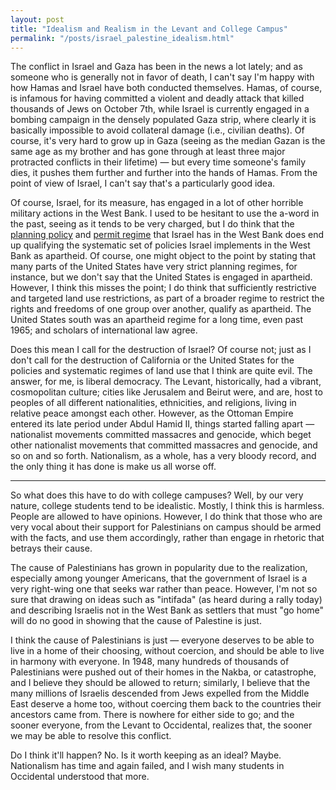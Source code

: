 ```yaml
---
layout: post
title: "Idealism and Realism in the Levant and College Campus"
permalink: "/posts/israel_palestine_idealism.html"
---
```


The conflict in Israel and Gaza has been in the news a lot lately; and as someone who is generally not in favor of death, I can't say I'm happy with how Hamas and Israel have both conducted themselves. Hamas, of course, is infamous for having committed a violent and deadly attack that killed thousands of Jews on October 7th, while Israel is currently engaged in a bombing campaign in the densely populated Gaza strip, where clearly it is basically impossible to avoid collateral damage (i.e., civilian deaths). Of course, it's very hard to grow up in Gaza (seeing as the median Gazan is the same age as my brother and has gone through at least three major protracted conflicts in their lifetime) — but every time someone's family dies, it pushes them further and further into the hands of Hamas. From the point of view of Israel, I can't say that's a particularly good idea.

Of course, Israel, for its measure, has engaged in a lot of other horrible military actions in the West Bank. I used to be hesitant to use the a-word in the past, seeing as it tends to be very charged, but I do think that the [planning policy](https://www.un.org/unispal/document/auto-insert-201838/) and [permit regime](https://hamoked.org/document.php?dID=Documents2133) that Israel has in the West Bank does end up qualifying the systematic set of policies Israel implements in the West Bank as apartheid. Of course, one might object to the point by stating that many parts of the United States have very strict planning regimes, for instance, but we don't say that the United States is engaged in apartheid. However, I think this misses the point; I do think that sufficiently restrictive and targeted land use restrictions, as part of a broader regime to restrict the rights and freedoms of one group over another, qualify as apartheid. The United States south was an apartheid regime for a long time, even past 1965; and scholars of international law agree.

Does this mean I call for the destruction of Israel? Of course not; just as I don't call for the destruction of California or the United States for the policies and systematic regimes of land use that I think are quite evil. The answer, for me, is liberal democracy. The Levant, historically, had a vibrant, cosmopolitan culture; cities like Jerusalem and Beirut were, and are, host to peoples of all different nationalities, ethnicities, and religions, living in relative peace amongst each other. However, as the Ottoman Empire entered its late period under Abdul Hamid II, things started falling apart — nationalist movements committed massacres and genocide, which beget other nationalist movements that committed massacres and genocide, and so on and so forth. Nationalism, as a whole, has a very bloody record, and the only thing it has done is make us all worse off.

---

So what does this have to do with college campuses? Well, by our very nature, college students tend to be idealistic. Mostly, I think this is harmless. People are allowed to have opinions. However, I do think that those who are very vocal about their support for Palestinians on campus should be armed with the facts, and use them accordingly, rather than engage in rhetoric that betrays their cause.

The cause of Palestinians has grown in popularity due to the realization, especially among younger Americans, that the government of Israel is a very right-wing one that seeks war rather than peace. However, I'm not so sure that drawing on ideas such as "intifada" (as heard during a rally today) and describing Israelis not in the West Bank as settlers that must "go home" will do no good in showing that the cause of Palestine is just.

I think the cause of Palestinians is just — everyone deserves to be able to live in a home of their choosing, without coercion, and should be able to live in harmony with everyone. In 1948, many hundreds of thousands of Palestinians were pushed out of their homes in the Nakba, or catastrophe, and I believe they should be allowed to return; similarly, I believe that the many millions of Israelis descended from Jews expelled from the Middle East deserve a home too, without coercing them back to the countries their ancestors came from. There is nowhere for either side to go; and the sooner everyone, from the Levant to Occidental, realizes that, the sooner we may be able to resolve this conflict.

Do I think it'll happen? No. Is it worth keeping as an ideal? Maybe. Nationalism has time and again failed, and I wish many students in Occidental understood that more.
